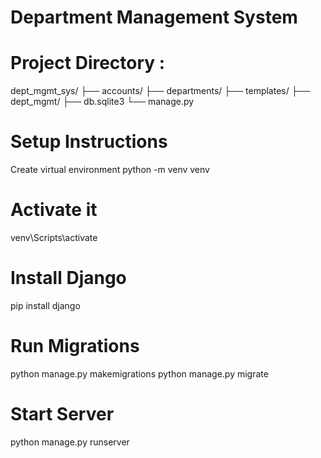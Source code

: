 # Department Management System

# Project Directory :

dept_mgmt_sys/
├── accounts/
├── departments/
├── templates/
├── dept_mgmt/
├── db.sqlite3
└── manage.py

# Setup Instructions

Create virtual environment
python -m venv venv

# Activate it
venv\Scripts\activate    

# Install Django
pip install django

# Run Migrations
python manage.py makemigrations
python manage.py migrate

# Start Server
python manage.py runserver

